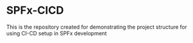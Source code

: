 # SPFx-CICD
This is the repository created for demonstrating the project structure for using CI-CD setup in SPFx development
